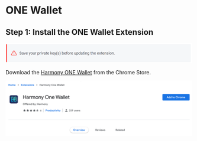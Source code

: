 # ONE Wallet

## **Step 1: Install the ONE Wallet Extension**

![](../../../.gitbook/assets/image%20%28245%29.png)

Download the [Harmony ONE Wallet](https://chrome.google.com/webstore/detail/harmony-one-wallet/fnnegphlobjdpkhecapkijjdkgcjhkib) from the Chrome Store.

![](../../../.gitbook/assets/one_wallet_install.png)

